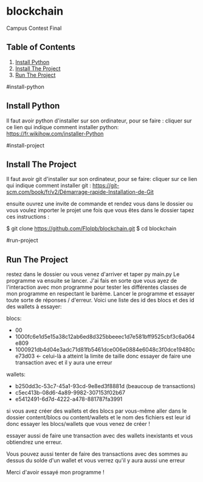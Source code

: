 # blockchain
Campus Contest Final

## Table of Contents
1. [Install Python](#install-python)
2. [Install The Project](#install-project)
3. [Run The Project](#run-project)

#install-python
## Install Python
Il faut avoir python d'installer sur son ordinateur, pour se faire :
cliquer sur ce lien qui indique comment installer python: https://fr.wikihow.com/installer-Python

#install-project
## Install The  Project

Il faut avoir git d'installer sur son ordinateur, pour se faire: 
cliquer sur ce lien qui indique comment installer git : https://git-scm.com/book/fr/v2/Démarrage-rapide-Installation-de-Git

ensuite ouvrez une invite de commande et rendez vous dans le dossier ou vous voulez importer le projet
une fois que vous êtes dans le dossier tapez ces instructions : 

$ git clone https://github.com/Flolpb/blockchain.git
$ cd blockchain

#run-project
## Run The Project

restez dans le dossier ou vous venez d'arriver et taper py main.py
Le programme va ensuite se lancer.
J'ai fais en sorte que vous ayez de l'interaction avec mon programme pour tester
les différentes classes de mon programme en respectant le barème.
Lancer le programme et essayer toute sorte de réponses / d'erreur.
Voici une liste des id des blocs et des id des wallets à essayer:

blocs:
- 00
- 1000fc6e1d5e15a38c12ab6ed8d325bbeeec1d7e581bff9525cbf3c6a064e809
- 1000921db4d04e3adc71d81fb5461dce006e0884e6048c3f0dce19480ce73d03 <- celui-là a atteint la limite de taille donc 
essayer de faire une transaction avec et il y aura une erreur

wallets:
- b250dd3c-53c7-45a1-93cd-9e8ed3f8881d (beaucoup de transactions)
- c5ec413b-08d6-4a89-9982-307153f02b67
- e5412491-6d7d-4222-a478-881787fa3991

si vous avez créer des wallets et des blocs par vous-même aller 
dans le dossier content/blocs ou content/wallets
et le nom des fichiers est leur id donc essayer les blocs/wallets que vous venez de créer !

essayer aussi de faire une transaction avec des wallets inexistants et vous obtiendrez une erreur.

Vous pouvez aussi tenter de faire des transactions avec des sommes au dessus du solde d'un wallet et vous verrez qu'il y aura aussi une erreur

Merci d'avoir essayé mon programme !
